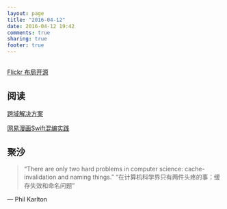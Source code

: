 ```yaml
---
layout: page
title: "2016-04-12"
date: 2016-04-12 19:42
comments: true
sharing: true
footer: true
---
```


##

[Flickr 布局开源](http://flickr.github.io/justified-layout/)


## 阅读

[跨域解决方案](http://blog.csdn.net/liaozhongping/article/details/51038636)


[网易漫画Swift混编实践](http://mp.weixin.qq.com/s?__biz=MzA3ODg4MDk0Ng%3D%3D&mid=403474677&idx=1&sn=5163adb2d80aa5b4f0099f79e6d783e1&scene=0)

<!-- [React Native 蛮荒开发生存指南](https://segmentfault.com/a/1190000004910600) -->

## 聚沙

> “There are only two hard problems in computer science: cache-invalidation and naming things.”
“在计算机科学界只有两件头疼的事：缓存失效和命名问题”
>
— Phil Karlton
